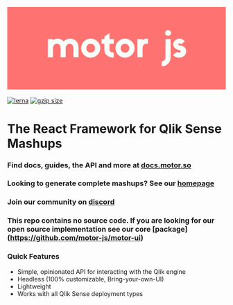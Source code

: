 ![Motor Logo](./motor_red.png)

[![lerna](https://img.shields.io/badge/maintained%20with-lerna-cc00ff.svg)](https://lerna.js.org/)
 <a href="https://bundlephobia.com/result?p=@motor-js/engine" title="Motor.js latest minified+gzip size"><img src="https://badgen.net/bundlephobia/minzip/@motor-js/engine" alt="gzip size"></a>

 
# The React Framework for Qlik Sense Mashups

### Find docs, guides, the API and more at  [docs.motor.so](https://docs.motor.so)

### Looking to generate complete mashups? See our [homepage](https://motor.so)

### Join our community on [discord](https://discord.com/invite/jmjx78N59b)

### This repo contains no source code. If you are looking for our open source implementation see our core [package] (https://github.com/motor-js/motor-ui)

### Quick Features

- Simple, opinionated API for interacting with the Qlik engine
- Headless (100% customizable, Bring-your-own-UI)
- Lightweight
- Works with all Qlik Sense deployment types

